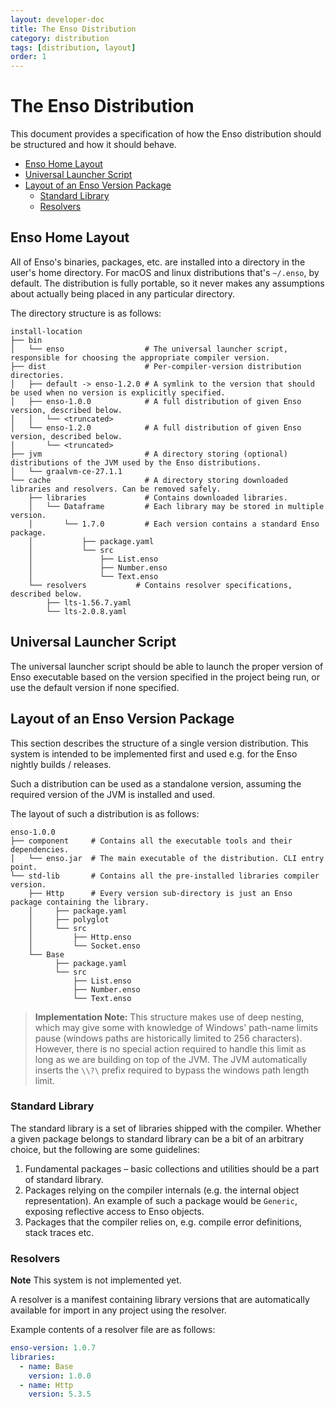 ```yaml
---
layout: developer-doc
title: The Enso Distribution
category: distribution
tags: [distribution, layout]
order: 1
---
```


# The Enso Distribution

This document provides a specification of how the Enso distribution should be
structured and how it should behave.

<!-- MarkdownTOC levels="2,3" autolink="true" -->

- [Enso Home Layout](#enso-home-layout)
- [Universal Launcher Script](#universal-launcher-script)
- [Layout of an Enso Version Package](#layout-of-an-enso-version-package)
  - [Standard Library](#standard-library)
  - [Resolvers](#resolvers)

<!-- /MarkdownTOC -->

## Enso Home Layout

All of Enso's binaries, packages, etc. are installed into a directory in the
user's home directory. For macOS and linux distributions that's `~/.enso`, by
default. The distribution is fully portable, so it never makes any assumptions
about actually being placed in any particular directory.

The directory structure is as follows:

```
install-location
├── bin
│   └── enso                  # The universal launcher script, responsible for choosing the appropriate compiler version.
├── dist                      # Per-compiler-version distribution directories.
│   ├── default -> enso-1.2.0 # A symlink to the version that should be used when no version is explicitly specified.
│   ├── enso-1.0.0            # A full distribution of given Enso version, described below.
│   │   └── <truncated>
│   └── enso-1.2.0            # A full distribution of given Enso version, described below.
│       └── <truncated>
├── jvm                       # A directory storing (optional) distributions of the JVM used by the Enso distributions.
│   └── graalvm-ce-27.1.1
└── cache                     # A directory storing downloaded libraries and resolvers. Can be removed safely.
    ├── libraries             # Contains downloaded libraries.
    │   └── Dataframe         # Each library may be stored in multiple version.
    │       └── 1.7.0         # Each version contains a standard Enso package.
    │           ├── package.yaml
    │           └── src
    │               ├── List.enso
    │               ├── Number.enso
    │               └── Text.enso
    └── resolvers           # Contains resolver specifications, described below.
        ├── lts-1.56.7.yaml
        └── lts-2.0.8.yaml
```

## Universal Launcher Script

The universal launcher script should be able to launch the proper version of
Enso executable based on the version specified in the project being run, or use
the default version if none specified.

## Layout of an Enso Version Package

This section describes the structure of a single version distribution. This
system is intended to be implemented first and used e.g. for the Enso nightly
builds / releases.

Such a distribution can be used as a standalone version, assuming the required
version of the JVM is installed and used.

The layout of such a distribution is as follows:

```
enso-1.0.0
├── component     # Contains all the executable tools and their dependencies.
│   └── enso.jar  # The main executable of the distribution. CLI entry point.
└── std-lib       # Contains all the pre-installed libraries compiler version.
    ├── Http      # Every version sub-directory is just an Enso package containing the library.
    │     ├── package.yaml
    │     ├── polyglot
    │     └── src
    │         ├── Http.enso
    │         └── Socket.enso
    └── Base
          ├── package.yaml
          └── src
              ├── List.enso
              ├── Number.enso
              └── Text.enso
```

> **Implementation Note:** This structure makes use of deep nesting, which may
> give some with knowledge of Windows' path-name limits pause (windows paths are
> historically limited to 256 characters). However, there is no special action
> required to handle this limit as long as we are building on top of the JVM.
> The JVM automatically inserts the `\\?\` prefix required to bypass the windows
> path length limit.

### Standard Library

The standard library is a set of libraries shipped with the compiler. Whether a
given package belongs to standard library can be a bit of an arbitrary choice,
but the following are some guidelines:

1. Fundamental packages – basic collections and utilities should be a part of
   standard library.
2. Packages relying on the compiler internals (e.g. the internal object
   representation). An example of such a package would be `Generic`, exposing
   reflective access to Enso objects.
3. Packages that the compiler relies on, e.g. compile error definitions, stack
   traces etc.

### Resolvers

**Note** This system is not implemented yet.

A resolver is a manifest containing library versions that are automatically
available for import in any project using the resolver.

Example contents of a resolver file are as follows:

```yaml
enso-version: 1.0.7
libraries:
  - name: Base
    version: 1.0.0
  - name: Http
    version: 5.3.5
```
